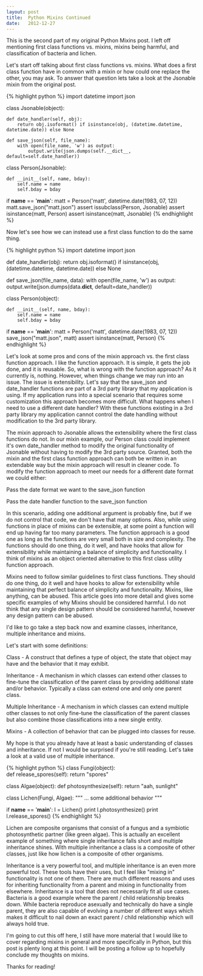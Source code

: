 ```yaml
---
layout: post
title:  Python Mixins Continued
date:   2012-12-27
---
```


This is the second part of my original Python Mixins post. I left off mentioning first class functions vs.
mixins, mixins being harmful, and classification of bacteria and lichen.

Let's start off talking about first class functions vs. mixins. What does a first class function have in common
with a mixin or how could one replace the other, you may ask. To answer that question lets take a look at the
Jsonable mixin from the original post.

{% highlight  python %}
import datetime
import json
 
class Jsonable(object):
 
    def date_handler(self, obj):
        return obj.isoformat() if isinstance(obj, (datetime.datetime, datetime.date)) else None
    
    def save_json(self, file_name):
        with open(file_name, 'w') as output:
            output.write(json.dumps(self.__dict__, default=self.date_handler))
 
class Person(Jsonable):
    
    def __init__(self, name, bday):
        self.name = name
        self.bday = bday
 
 
if __name__ == '__main__':
    matt = Person('matt', datetime.date(1983, 07, 12))
    matt.save_json("matt.json")
    assert issubclass(Person, Jsonable)
    assert isinstance(matt, Person)
    assert isinstance(matt, Jsonable)
{% endhighlight %}

Now let's see how we can instead use a first class function to do the same thing.

{% highlight python %}
import datetime
import json
 

def date_handler(obj):
    return obj.isoformat() if isinstance(obj, (datetime.datetime, datetime.date)) else None
 
 
def save_json(file_name, data):
    with open(file_name, 'w') as output:
        output.write(json.dumps(data.__dict__, default=date_handler))
 
 
class Person(object):
    
    def __init__(self, name, bday):
        self.name = name
        self.bday = bday
 
 
if __name__ == '__main__':
    matt = Person('matt', datetime.date(1983, 07, 12))
    save_json("matt.json", matt)
    assert isinstance(matt, Person)
{% endhighlight %}

Let's look at some pros and cons of the mixin approach vs. the first class function approach. I like the
function approach. It is simple, it gets the job done, and it is reusable. So, what is wrong with the function
approach? As it currently is, nothing. However, when things change we may run into an issue. The issue is
extensibility. Let's say that the save_json and date_handler functions are part of a 3rd party library that my
application is using. If my application runs into a special scenario that requires some customization this
approach becomes more difficult. What happens when I need to use a different date handler? With these functions
existing in a 3rd party library my application cannot control the date handling without modification to the 3rd
party library.

The mixin approach to Jsonable allows the extensibility where the first class functions do not. In our mixin
example, our Person class could implement it's own date_handler method to modify the original functionality of
Jsonable without having to modify the 3rd party source. Granted, both the mixin and the first class function
approach can both be written in an extendable way but the mixin approach will result in cleaner code. To modify
the function approach to meet our needs for a different date format we could either:

Pass the date format we want to the save_json function

Pass the date handler function to the save_json function

In this scenario, adding one additional argument is probably fine, but if we do not control that code, we don't
have that many options. Also, while using functions in place of mixins can be extensible, at some point a
function will end up having far too many parameters. The function approach is a good one as long as the
functions are very small both in size and complexity. The functions should do one thing, do it well, and have
hooks that allow for extensibility while maintaining a balance of simplicity and functionality. I think of
mixins as an object oriented alternative to this first class utility function approach.

Mixins need to follow similar guidelines to first class functions. They should do one thing, do it well and
have hooks to allow for extensibility while maintaining that perfect balance of simplicity and functionality.
Mixins, like anything, can be abused. This article goes into more detail and gives some specific examples of
why Mixins should be considered harmful. I do not think that any single design pattern should be considered
harmful, however any design pattern can be abused.

I'd like to go take a step back now and examine classes, inheritance, multiple inheritance and mixins.

Let's start with some definitions:

Class - A construct that defines a type of object, the state that object may have and the behavior that it may
exhibit.

Inheritance - A mechanism in which classes can extend other classes to fine-tune the classification of the
parent class by providing additional state and/or behavior. Typically a class can extend one and only one
parent class.

Multiple Inheritance - A mechanism in which classes can extend multiple other classes to not only fine-tune the
classification of the parent classes but also combine those classifications into a new single entity.

Mixins - A collection of behavior that can be plugged into classes for reuse.

My hope is that you already have at least a basic understanding of classes and inheritance. If not I would be
surprised if you're still reading. Let's take a look at a valid use of multiple inheritance.

{% highlight python %}
class Fungi(object):                                                            
    def release_spores(self):
        return "spores"
 
class Algae(object):
    def photosynthesize(self):
        return "aah, sunlight"
 
class Lichen(Fungi, Algae):
    """
    ... some additional behavior
    """
 
if __name__ == '__main__':
    l = Lichen()
    print l.photosynthesize()
    print l.release_spores()
{% endhighlight %}

Lichen are composite organisms that consist of a fungus and a symbiotic photosynthetic partner (like green
algae). This is actually an excellent example of something where single inheritance falls short and multiple
inheritance shines. With multiple inheritance a class is a composite of other classes, just like how lichen is
a composite of other organisms.

Inheritance is a very powerful tool, and multiple inheritance is an even more powerful tool. These tools have
their uses, but I feel like "mixing in" functionality is not one of them. There are much different reasons and
uses for inheriting functionality from a parent and mixing in functionality from elsewhere. Inheritance is a
tool that does not necessarily fit all use cases. Bacteria is a good example where the parent / child
relationship breaks down. While bacteria reproduce asexually and technically do have a single parent, they are
also capable of evolving a number of different ways which makes it difficult to nail down an exact parent /
child relationship which will always hold true.

I'm going to cut this off here, I still have more material that I would like to cover regarding mixins in
general and more specifically in Python, but this post is plenty long at this point. I will be posting a follow
up to hopefully conclude my thoughts on mixins.

Thanks for reading!
